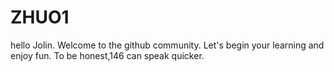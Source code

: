 # ZHUO1
hello Jolin.
Welcome to the github community.
Let's begin your learning and enjoy fun.
To be honest,146 can speak quicker.

